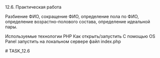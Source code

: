 12.6. Практическая работа

Разбиение ФИО, сокращение ФИО, определение пола по ФИО, определение возрастно-полового состава, определение идеальной пары.

Используемые технологии
PHP 
Как открыть/запустить
С помощью OS Panel запустить на локальном сервере файл index.php

#   T A S K _ 1 2 . 6  
 